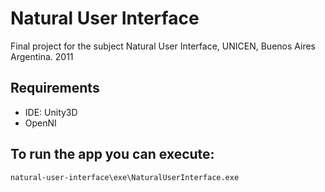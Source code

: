 # Natural User Interface
Final project for the subject Natural User Interface, UNICEN, Buenos Aires Argentina. 2011

## Requirements
- IDE: Unity3D
- OpenNI

## To run the app you can execute:
``` natural-user-interface\exe\NaturalUserInterface.exe ```